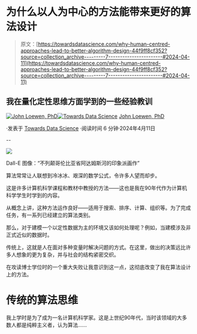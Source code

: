 # 为什么以人为中心的方法能带来更好的算法设计

> 原文：[https://towardsdatascience.com/why-human-centred-approaches-lead-to-better-algorithm-design-44f9ff8cf352?source=collection_archive---------7-----------------------#2024-04-11](https://towardsdatascience.com/why-human-centred-approaches-lead-to-better-algorithm-design-44f9ff8cf352?source=collection_archive---------7-----------------------#2024-04-11)

## 我在量化定性思维方面学到的一些经验教训

[](https://medium.com/@loewenj700?source=post_page---byline--44f9ff8cf352--------------------------------)[![John Loewen, PhD](../Images/b42cc485f5a95f276a8cef1015647d47.png)](https://medium.com/@loewenj700?source=post_page---byline--44f9ff8cf352--------------------------------)[](https://towardsdatascience.com/?source=post_page---byline--44f9ff8cf352--------------------------------)[![Towards Data Science](../Images/a6ff2676ffcc0c7aad8aaf1d79379785.png)](https://towardsdatascience.com/?source=post_page---byline--44f9ff8cf352--------------------------------) [John Loewen, PhD](https://medium.com/@loewenj700?source=post_page---byline--44f9ff8cf352--------------------------------)

·发表于 [Towards Data Science](https://towardsdatascience.com/?source=post_page---byline--44f9ff8cf352--------------------------------) ·阅读时间 6 分钟·2024年4月11日

--

![](../Images/1d5ebbba1239d88d8058583987c66f2d.png)

Dall-E 图像：“不列颠哥伦比亚省阿达姆斯河的印象派画作”

算法常常让人联想到冷冰冰、艰深的数学公式，令许多人望而却步。

这是许多计算机科学课程和教材中教授的方法——这也是我在90年代作为计算机科学学生时学到的内容。

从概念上讲，这种方法运作良好——适用于搜索、排序、计算、组织等。为了完成任务，有一系列已经建立的算法类别。

那么，对于建模一个以定性数据为主的环境又该如何处理呢？例如，当建模涉及非正式近似的数据时。

传统上，这就是人在面对多种变量时解决问题的方式。在这里，做出的决策远比许多人想象的更为复杂，并与社会的结构紧密交织。

在攻读博士学位时的一个重大失败让我意识到这一点，这彻底改变了我在算法设计上的方法。

# 传统的算法思维

我上学时是为了成为一名计算机科学家。这是上世纪90年代，当时该领域的大多数人都是纯粹主义者，认为算法……
